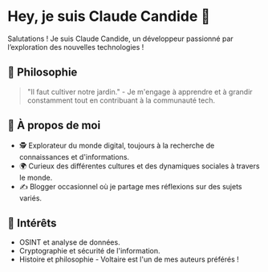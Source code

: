 # Hey, je suis Claude Candide 👋

Salutations ! Je suis Claude Candide, un développeur passionné par l’exploration des nouvelles technologies !

## 📘 Philosophie
> "Il faut cultiver notre jardin." - Je m'engage à apprendre et à grandir constamment tout en contribuant à la communauté tech.

## 🧐 À propos de moi
- 🕵️ Explorateur du monde digital, toujours à la recherche de connaissances et d'informations.
- 🌍 Curieux des différentes cultures et des dynamiques sociales à travers le monde.
- ✍️ Blogger occasionnel où je partage mes réflexions sur des sujets variés.

## 🎯 Intérêts
- OSINT et analyse de données.
- Cryptographie et sécurité de l'information.
- Histoire et philosophie - Voltaire est l'un de mes auteurs préférés !
